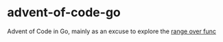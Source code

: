 # advent-of-code-go

Advent of Code in Go, mainly as an excuse to explore the [range over func](https://go.dev/blog/range-functions)